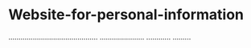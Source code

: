 # Website-for-personal-information
............................................
......................
............
.........
